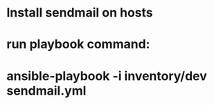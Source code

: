 # Install sendmail on hosts
# run playbook command:
# ansible-playbook -i inventory/dev sendmail.yml
